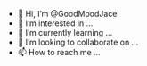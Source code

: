 - 👋 Hi, I’m @GoodMoodJace
- 👀 I’m interested in ...
- 🌱 I’m currently learning ...
- 💞️ I’m looking to collaborate on ...
- 📫 How to reach me ...

<!---
GoodMoodJace/GoodMoodJace is a ✨ special ✨ repository because its `README.md` (this file) appears on your GitHub profile.
You can click the Preview link to take a look at your changes.
--->
